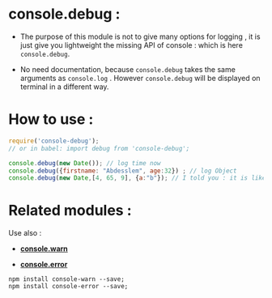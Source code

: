 # console.debug :

* The purpose of this module is not to give many options for logging , it is
    just give you lightweight the missing API of console : which is here
    `console.debug`.

* No need documentation, because `console.debug` takes the same arguments as
    `console.log` . However `console.debug` will be displayed on terminal in a
    different way.

# How to use :

```js
require('console-debug');
// or in babel: import debug from 'console-debug';

console.debug(new Date()); // log time now
console.debug({firstname: "Abdesslem", age:32}) ; // log Object
console.debug(new Date,[4, 65, 9], {a:"b"}); // I told you : it is like console.log
```

# Related modules :

Use also :

- [**console.warn**](https://www.npmjs.com/package/console-warn)

- [**console.error**](https://www.npmjs.com/package/console-error)

```
npm install console-warn --save;
npm install console-error --save;
```
